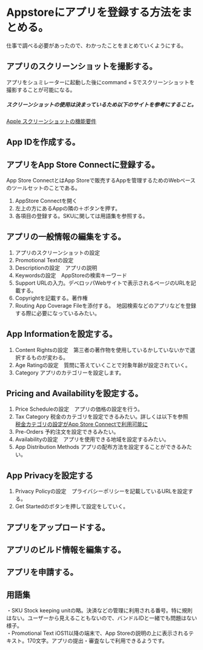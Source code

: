 # Appstoreにアプリを登録する方法をまとめる。
仕事で調べる必要があったので、わかったことをまとめていくようにする。

## アプリのスクリーンショットを撮影する。
アプリをシュミレーターに起動した後にcommand + Sでスクリーンショットを撮影することが可能になる。<br>

##### スクリーンショットの使用は決まっているため以下のサイトを参考にすること。
[Apple スクリーンショットの機能要件](https://help.apple.com/app-store-connect/?lang=ja-jp#/devd274dd925)

## App IDを作成する。

## アプリをApp Store Connectに登録する。
App Store ConnectとはApp Storeで販売するAppを管理するためのWebベースのツールセットのことである。<br>

1. AppStore Connectを開く
2. 左上の方にあるAppの隣の＋ボタンを押す。
3. 各項目の登録する。SKUに関しては用語集を参照する。

## アプリの一般情報の編集をする。
1. アプリのスクリーンショットの設定
2. Promotional Textの設定　
3. Descriptionの設定　アプリの説明
4. Keywordsの設定　AppStoreの検索キーワード
5. Support URLの入力。デベロッパWebサイトで表示されるページのURLを記載する。
6. Copyrightを記載する。著作権
7. Routing App Coverage Fileを添付する。　地図検索などのアプリなどを登録する際に必要になっているみたい。

## App Informationを設定する。
1. Content Rightsの設定　第三者の著作物を使用しているかしていないかで選択するものが変わる。
2. Age Ratingの設定　質問に答えていくことで対象年齢が設定されていく。
3. Category アプリのカテゴリーを設定します。

## Pricing and Availabilityを設定する。
1. Price Scheduleの設定　アプリの価格の設定を行う。
2. Tax Category 税金のカテゴリを設定できるみたい。詳しくは以下を参照<br>
[税金カテゴリの設定がApp Store Connectで利用可能に](https://developer.apple.com/jp/news/?id=2bbbudbw)
3. Pre-Orders 予約注文を設定できるみたい。
4. Availabilityの設定　アプリを使用できる地域を設定するみたい。
5. App Distribution Methods アプリの配布方法を設定することができるみたい。

## App Privacyを設定する
1. Privacy Policyの設定　プライバシーポリシーを記載しているURLを設定する。
2. Get Startedのボタンを押して設定をしていく。
## アプリをアップロードする。

## アプリのビルド情報を編集する。

## アプリを申請する。

## 用語集
・SKU Stock keeping unitの略。決済などの管理に利用される番号。特に規則はない。ユーザーから見えることもないので、バンドルIDと一緒でも問題はない様子。<br>
・Promotional Text iOS11以降の端末で、App Storeの説明の上に表示されるテキスト。170文字。アプリの提出・審査なしで利用できるようです。<br>